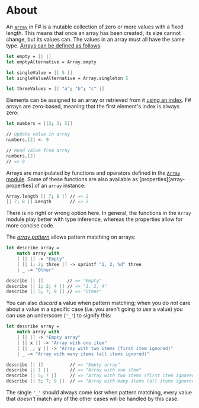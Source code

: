 # About

An [`array`][arrays] in F# is a mutable collection of zero or more values with a fixed length. This means that once an array has been created, its size cannot change, but its values can. The values in an array must all have the same type. [Arrays can be defined as follows][creating-arrays]:

```fsharp
let empty = [| |]
let emptyAlternative = Array.empty

let singleValue = [| 5 |]
let singleValueAlternative = Array.singleton 5

let threeValues = [| "a"; "b"; "c" |]
```

Elements can be assigned to an array or retrieved from it [using an index][array-indexer]. F# arrays are zero-based, meaning that the first element's index is always zero:

```fsharp
let numbers = [|2; 3; 5|]

// Update value in array
numbers.[2] <- 9

// Read value from array
numbers.[2]
// => 9
```

Arrays are manipulated by functions and operators defined in the [`Array` module][array-module]. Some of these functions are also available as [properties][array-properties] of an `array` instance:

```fsharp
Array.length [| 7; 8 |] // => 2
[| 7; 8 |].Length       // => 2
```

There is no right or wrong option here. In general, the functions in the `Array` module play better with type inference, whereas the properties allow for more concise code.

The [_array pattern_][array-pattern] allows pattern matching on arrays:

```fsharp
let describe array =
    match array with
    | [| |] -> "Empty"
    | [| 1; 2; three |] -> sprintf "1, 2, %d" three
    | _ -> "Other"

describe [| |]         // => "Empty"
describe [| 1; 2; 4 |] // => "1, 2, 4"
describe [| 5; 7; 9 |] // => "Other"
```

[arrays]: https://docs.microsoft.com/en-us/dotnet/fsharp/language-reference/arrays
[creating-arrays]: https://docs.microsoft.com/en-us/dotnet/fsharp/language-reference/arrays#creating-arrays
[array-indexer]: https://docs.microsoft.com/en-us/dotnet/fsharp/language-reference/arrays#accessing-elements
[array-pattern]: https://docs.microsoft.com/en-us/dotnet/fsharp/language-reference/pattern-matching#array-pattern
[array-module]: https://fsharp.github.io/fsharp-core-docs/reference/fsharp-collections-arraymodule.html
[array-members]: https://docs.microsoft.com/en-us/dotnet/api/system.array?view=netcore-3.1

You can also _discard_ a value when pattern matching; when you do _not_ care about a value in a specific case (i.e. you aren't going to _use_ a value) you can use an underscore (`'_'`) to signify this:

```fsharp
let describe array =
    match array with
    | [| |] -> "Empty array"
    | [| x |] -> "Array with one item"
    | [| _; y |] -> "Array with two items (first item ignored)"
    | _ -> "Array with many items (all items ignored)"

describe [| |]          // => "Empty array"
describe [| 1 |]        // => "Array with one item"
describe [| 5; 7 |]     // => "Array with two items (first item ignored)"
describe [| 5; 7; 9 |]  // => "Array with many items (all items ignored)"
```

The single `'_'` should always come _last_ when pattern matching, every value that _doesn't_ match any of the other cases will be handled by this case.
